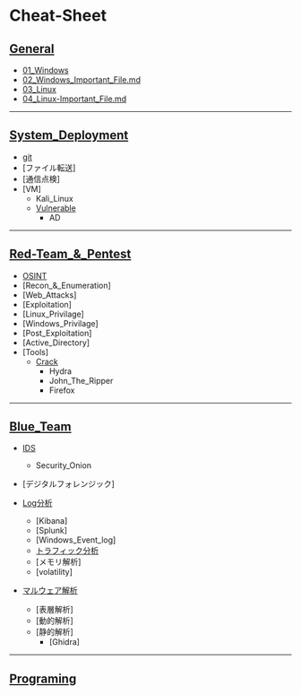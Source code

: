 # Cheat-Sheet

## [General](01_General/)
- [01_Windows](01_General/01_Windows.md)
- [02_Windows_Important_File.md](01_General/02_Windows_Important_File.md)
- [03_Linux](01_General/03_Linux.md)
- [04_Linux-Important_File.md](01_General/04_Linux-Important_File.md)
---

## [System_Deployment](02_System_Deployment/)
- [git](02_System_Deployment/git)
- [ファイル転送]
- [通信点検]
- [VM]
    - Kali_Linux
  - [Vulnerable](Vulnerable/)
     - AD
---

## [Red-Team_&_Pentest](03_Red-Team_and_Pentest/)
- [OSINT](03_Red-Team_and_Pentest/01_OSINT/)
- [Recon_&_Enumeration]
- [Web_Attacks]
- [Exploitation]
- [Linux_Privilage]
- [Windows_Privilage]
- [Post_Exploitation]
- [Active_Directory]
- [Tools]
  - [Crack]()
    - Hydra
    - John_The_Ripper
    - Firefox
---

## [Blue_Team](04_Blue-Team/)
- [IDS]()
  - Security_Onion
- [デジタルフォレンジック]
- [Log分析]()
  - [Kibana]
  - [Splunk]
  - [Windows_Event_log]
  - [トラフィック分析]()
  - [メモリ解析]
  - [volatility]

- [マルウェア解析](#)
  - [表層解析]
  - [動的解析]
  - [静的解析]
    - [Ghidra]
---

## [Programing]()
